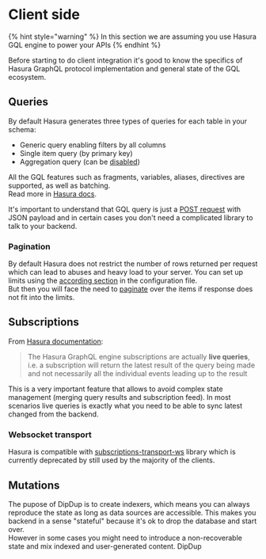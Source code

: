 # Client side

{% hint style="warning" %}
In this section we are assuming you use Hasura GQL engine to power your APIs
{% endhint %}

Before starting to do client integration it's good to know the specifics of Hasura GraphQL protocol implementation and general state of the GQL ecosystem.

## Queries

By default Hasura generates three types of queries for each table in your schema:

* Generic query enabling filters by all columns
* Single item query \(by primary key\)
* Aggregation query \(can be [disabled](../config-file-reference/hasura.md#disable-aggregation-queries)\)

All the GQL features such as fragments, variables, aliases, directives are supported, as well as batching.  
Read more in [Hasura docs](https://hasura.io/docs/latest/graphql/core/databases/postgres/queries/index.html).

It's important to understand that GQL query is just a [POST request](https://graphql.org/graphql-js/graphql-clients/) with JSON payload and in certain cases you don't need a complicated library to talk to your backend.

### Pagination

By default Hasura does not restrict the number of rows returned per request which can lead to abuses and heavy load to your server. You can set up limits using the [according section](../config-file-reference/hasura.md#limit-number-of-rows) in the configuration file.  
But then you will face the need to [paginate](https://hasura.io/docs/latest/graphql/core/databases/postgres/queries/pagination.html) over the items if response does not fit into the limits.

## Subscriptions

From [Hasura documentation](https://hasura.io/docs/latest/graphql/core/databases/postgres/subscriptions/index.html):

> The Hasura GraphQL engine subscriptions are actually **live queries**, i.e. a subscription will return the latest result of the query being made and not necessarily all the individual events leading up to the result

This is a very important feature that allows to avoid complex state management \(merging query results and subscription feed\). In most scenarios live queries is exactly what you need to be able to sync latest changed from the backend.

### Websocket transport

Hasura is compatible with [subscriptions-transport-ws](https://github.com/apollographql/subscriptions-transport-ws) library which is currently deprecated by still used by the majority of the clients.

## Mutations

The pupose of DipDup is to create indexers, which means you can always reproduce the state as long as data sources are accessible. This makes you backend in a sense "stateful" because it's ok to drop the database and start over.  
However in some cases you might need to introduce a non-recoverable state and mix indexed and user-generated content. DipDup

